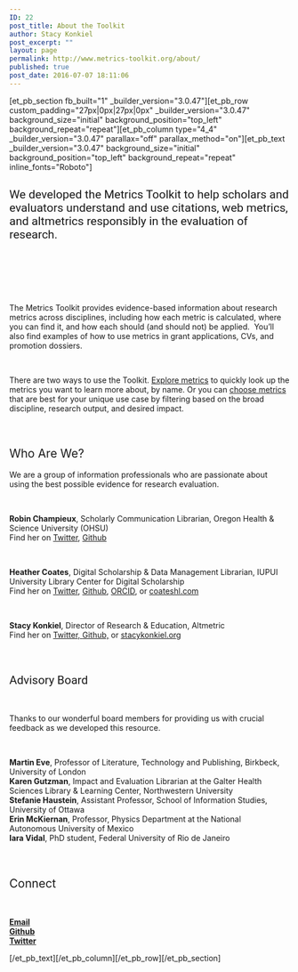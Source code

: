 ```yaml
---
ID: 22
post_title: About the Toolkit
author: Stacy Konkiel
post_excerpt: ""
layout: page
permalink: http://www.metrics-toolkit.org/about/
published: true
post_date: 2016-07-07 18:11:06
---
```

[et_pb_section fb_built="1" _builder_version="3.0.47"][et_pb_row custom_padding="27px|0px|27px|0px" _builder_version="3.0.47" background_size="initial" background_position="top_left" background_repeat="repeat"][et_pb_column type="4_4" _builder_version="3.0.47" parallax="off" parallax_method="on"][et_pb_text _builder_version="3.0.47" background_size="initial" background_position="top_left" background_repeat="repeat" inline_fonts="Roboto"]<h2><span style="font-family: Roboto; font-weight: normal;">We developed the Metrics Toolkit to help scholars and evaluators understand and use citations, web metrics, and altmetrics responsibly in the evaluation of research.</span></h2>
<p>&nbsp;</p>
<p>&nbsp;</p>
<p>&nbsp;</p>
<p><span style="font-weight: 400;">The Metrics Toolkit provides evidence-based information about research metrics across disciplines, including how each metric is calculated, where you can find it, and how each should (and should not) be applied. &nbsp;You&rsquo;ll also find examples of how to use metrics in grant applications, CVs, and promotion dossiers.</span></p>
<p>&nbsp;</p>
<p><span style="font-weight: 400;">There are two ways to use the Toolkit. <a href="http://metrics-toolkit.org/explore-metrics">Explore metrics</a> to quickly look up the metrics you want to learn more about, by name. Or you can&nbsp;<a href="http://metrics-toolkit.org/choose-metrics/">choose metrics</a> that are best for your unique use case by filtering based on the broad discipline, research output, and desired impact.</span></p>
<p>&nbsp;</p>
<h2><span style="font-weight: 400;">Who Are We?</span></h2>
<p><span style="font-weight: 400;">We are a group of information professionals who are passionate about using the best possible evidence for research evaluation.</span></p>
<p>&nbsp;</p>
<p><span style="font-weight: 400;"><strong>Robin Champieux</strong>, Scholarly Communication Librarian, Oregon Health &amp; Science University (OHSU)<br /> Find her on <a href="https://twitter.com/rchampieux">Twitter</a>, <a href="https://github.com/rchampieux">Github</a></span></p>
<p>&nbsp;</p>
<p><span style="font-weight: 400;"><strong>Heather Coates</strong>, Digital Scholarship &amp; Data Management Librarian, IUPUI University Library Center for Digital Scholarship<br /> Find her on <a href="https://twitter.com/iandpangurban">Twitter</a>, <a href="https://github.com/coateshl">Github</a>,&nbsp;</span><span style="font-weight: 400;"><a href="http://orcid.org/0000-0003-4290-6997">ORCID</a>, or&nbsp;</span><span style="font-weight: 400;"><a href="http://coateshl.com/">coateshl.com</a></span></p>
<p>&nbsp;</p>
<p><span style="font-weight: 400;"><strong>Stacy Konkiel</strong>, Director of Research &amp; Education, Altmetric<br /> Find her on&nbsp;</span><a href="http://twitter.com/skonkiel"><span style="font-weight: 400;">Twitter,&nbsp;</span></a><a href="https://github.com/skonkiel/"><span style="font-weight: 400;">Github,</span></a> or&nbsp;<span style="font-weight: 400;"><a href="http://stacykonkiel.org">stacykonkiel.org</a></span></p>
<p>&nbsp;</p>
<h2><span style="font-weight: normal; font-family: Roboto;">Advisory Board</span></h2>
<p>&nbsp;</p>
<p><span style="font-weight: 400;">Thanks to our wonderful board members for providing us with crucial feedback as we developed this resource.</span></p>
<p>&nbsp;</p>
<p><span style="font-weight: 400;"><strong>Martin Eve</strong>, Professor of Literature, Technology and Publishing, Birkbeck, University of London</span><span style="font-weight: 400;"><br /> </span><span style="font-weight: 400;"><strong>Karen Gutzman</strong>, Impact and Evaluation Librarian at the Galter Health Sciences Library &amp; Learning Center, Northwestern University</span><span style="font-weight: 400;"><br /> </span><span style="font-weight: 400;"><strong>Stefanie Haustein</strong>, Assistant Professor, School of Information Studies, University of Ottawa<br /> </span><span style="font-weight: 400;"><strong>Erin McKiernan</strong>, Professor, Physics Department at the National Autonomous University of Mexico<br /> </span><span style="font-weight: 400;"><strong>Iara Vidal</strong>, PhD student, Federal University of Rio de Janeiro</span></p>
<p>&nbsp;</p>
<h2><span style="font-weight: 400;">Connect</span>&nbsp;</h2>
<p>&nbsp;</p>
<p><span style="font-weight: 400;"><a href="mailto:metricstoolkit@gmail.com"><strong>Email</strong><br /> </a></span><strong><a href="https://github.com/Metrics-Toolkit/Metrics-Toolkit">Github</a></strong><br /> <strong><a href="https://twitter.com/Metrics_Toolkit">Twitter</a></strong></p>[/et_pb_text][/et_pb_column][/et_pb_row][/et_pb_section]